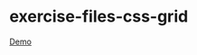 # exercise-files-css-grid
<a href="https://faezeh-khd.github.io/exercise-files-css-grid/index.html" target="_blank"> Demo </a>
